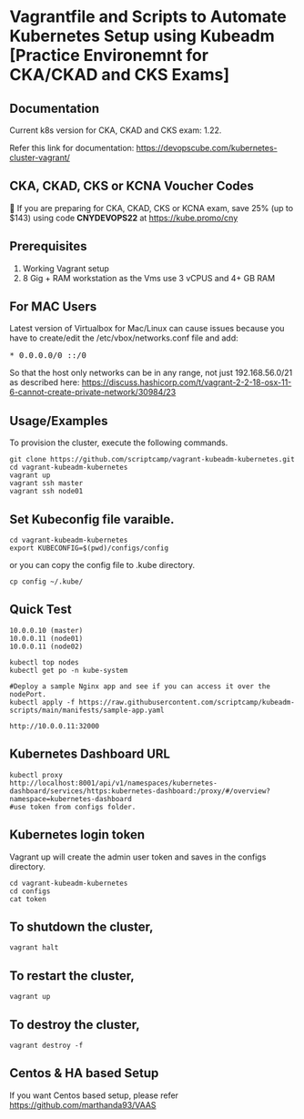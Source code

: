 
# Vagrantfile and Scripts to Automate Kubernetes Setup using Kubeadm [Practice Environemnt for CKA/CKAD and CKS Exams]

## Documentation

Current k8s version for CKA, CKAD and CKS exam: 1.22.

Refer this link for documentation: https://devopscube.com/kubernetes-cluster-vagrant/

## CKA, CKAD, CKS or KCNA Voucher Codes

🚀  If you are preparing for CKA, CKAD, CKS or KCNA exam, save 25% (up to $143) using code **CNYDEVOPS22** at https://kube.promo/cny

## Prerequisites

1. Working Vagrant setup
2. 8 Gig + RAM workstation as the Vms use 3 vCPUS and 4+ GB RAM

## For MAC Users

Latest version of Virtualbox for Mac/Linux can cause issues because you have to create/edit the /etc/vbox/networks.conf file and add:
<pre>* 0.0.0.0/0 ::/0</pre>

So that the host only networks can be in any range, not just 192.168.56.0/21 as described here:
https://discuss.hashicorp.com/t/vagrant-2-2-18-osx-11-6-cannot-create-private-network/30984/23
 
## Usage/Examples

To provision the cluster, execute the following commands.

```shell
git clone https://github.com/scriptcamp/vagrant-kubeadm-kubernetes.git
cd vagrant-kubeadm-kubernetes
vagrant up
vagrant ssh master
vagrant ssh node01
```

## Set Kubeconfig file varaible.

```shell
cd vagrant-kubeadm-kubernetes
export KUBECONFIG=$(pwd)/configs/config
```

or you can copy the config file to .kube directory.

```shell
cp config ~/.kube/
```

## Quick Test
```shell
10.0.0.10 (master)
10.0.0.11 (node01)
10.0.0.11 (node02)

kubectl top nodes
kubectl get po -n kube-system

#Deploy a sample Nginx app and see if you can access it over the nodePort.
kubectl apply -f https://raw.githubusercontent.com/scriptcamp/kubeadm-scripts/main/manifests/sample-app.yaml

http://10.0.0.11:32000
```

## Kubernetes Dashboard URL

```shell
kubectl proxy
http://localhost:8001/api/v1/namespaces/kubernetes-dashboard/services/https:kubernetes-dashboard:/proxy/#/overview?namespace=kubernetes-dashboard
#use token from configs folder.
```

## Kubernetes login token

Vagrant up will create the admin user token and saves in the configs directory.

```shell
cd vagrant-kubeadm-kubernetes
cd configs
cat token
```

## To shutdown the cluster, 

```shell
vagrant halt
```

## To restart the cluster,

```shell
vagrant up
```

## To destroy the cluster, 

```shell
vagrant destroy -f
```

## Centos & HA based Setup

If you want Centos based setup, please refer https://github.com/marthanda93/VAAS
  
